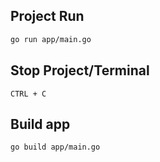 ## Project Run
```bash
go run app/main.go
```

## Stop Project/Terminal
```keyboard
CTRL + C
```

## Build app
```bash
go build app/main.go
```
